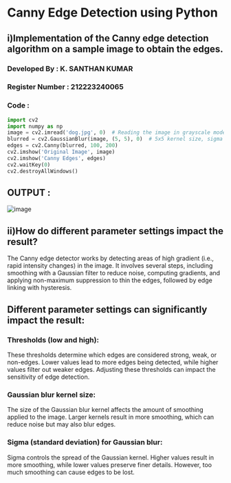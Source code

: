 # Canny Edge Detection using Python
## i)Implementation of the Canny edge detection algorithm on a sample image to obtain the edges. 
### Developed By : K. SANTHAN KUMAR
### Register Number : 212223240065
### Code :
```python
import cv2
import numpy as np
image = cv2.imread('dog.jpg', 0)  # Reading the image in grayscale mode
blurred = cv2.GaussianBlur(image, (5, 5), 0)  # 5x5 kernel size, sigma = 0
edges = cv2.Canny(blurred, 100, 200)
cv2.imshow('Original Image', image)
cv2.imshow('Canny Edges', edges)
cv2.waitKey(0)
cv2.destroyAllWindows()
```
## OUTPUT : 
![image](https://github.com/SANTHAN-2006/CANNY-EDGE-DETECTION/assets/80164014/21d2cf2d-ded4-472e-b629-81bc9d8ce861)
## ii)How do different parameter settings impact the result?
The Canny edge detector works by detecting areas of high gradient (i.e., rapid intensity changes) in the image. It involves several steps, including smoothing with a Gaussian filter to reduce noise, computing gradients, and applying non-maximum suppression to thin the edges, followed by edge linking with hysteresis.

## Different parameter settings can significantly impact the result:

### Thresholds (low and high):
These thresholds determine which edges are considered strong, weak, or non-edges. Lower values lead to more edges being detected, while higher values filter out weaker edges. Adjusting these thresholds can impact the sensitivity of edge detection.

### Gaussian blur kernel size:
The size of the Gaussian blur kernel affects the amount of smoothing applied to the image. Larger kernels result in more smoothing, which can reduce noise but may also blur edges.

### Sigma (standard deviation) for Gaussian blur:
Sigma controls the spread of the Gaussian kernel. Higher values result in more smoothing, while lower values preserve finer details. However, too much smoothing can cause edges to be lost.



